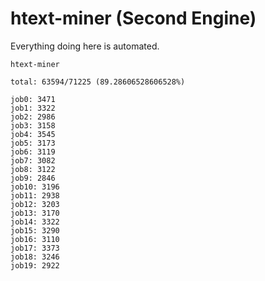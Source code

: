 # htext-miner (Second Engine)

Everything doing here is automated.

```
htext-miner

total: 63594/71225 (89.28606528606528%)

job0: 3471
job1: 3322
job2: 2986
job3: 3158
job4: 3545
job5: 3173
job6: 3119
job7: 3082
job8: 3122
job9: 2846
job10: 3196
job11: 2938
job12: 3203
job13: 3170
job14: 3322
job15: 3290
job16: 3110
job17: 3373
job18: 3246
job19: 2922
```